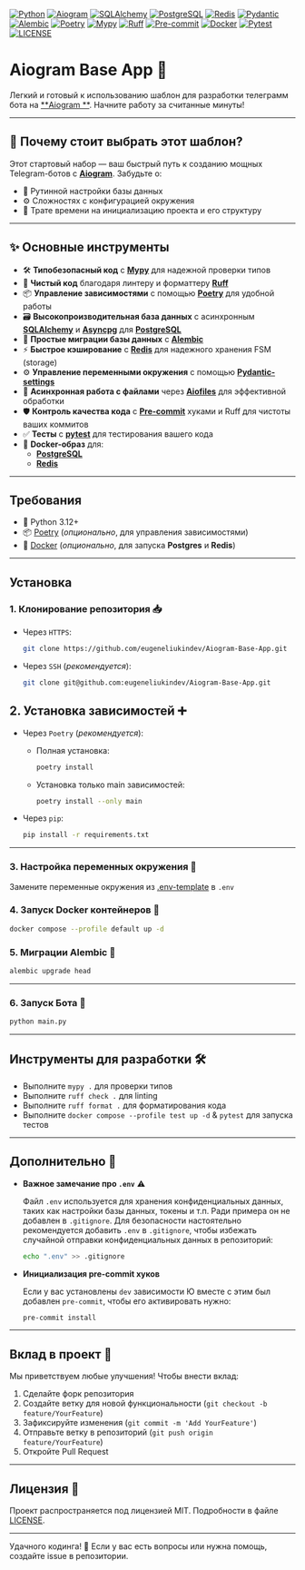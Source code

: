 [![Python](https://img.shields.io/badge/Python-3.12+-2d91f5?logo=python&logoColor=FFD43B&style=for-the-badge)](https://www.python.org/)
[![Aiogram](https://img.shields.io/badge/Aiogram-3.x-2d91f5?logo=telegram&style=for-the-badge)](https://aiogram.dev/)
[![SQLAlchemy](https://img.shields.io/badge/SQLAlchemy-2.0-D71F00?logo=sqlalchemy&style=for-the-badge)](https://www.sqlalchemy.org/)
[![PostgreSQL](https://img.shields.io/badge/Postgresql-16.0-2d91f5?logo=postgresql&logoColor=white&style=for-the-badge)](https://www.postgresql.org/)
[![Redis](https://img.shields.io/badge/Redis-latest-DC382D?logo=redis&style=for-the-badge)](https://redis.io/)
[![Pydantic](https://img.shields.io/badge/Pydantic-2.11.5-E92063?logo=pydantic&style=for-the-badge)](https://docs.pydantic.dev/latest/)
[![Alembic](https://img.shields.io/badge/Alembic-1.16.1-2d91f5?style=for-the-badge)](https://redis.io/)
[![Poetry](https://img.shields.io/badge/Poetry-2.1.3-2d91f5?logo=poetry&style=for-the-badge)](https://python-poetry.org/)
[![Mypy](https://img.shields.io/badge/Mypy-1.6-2d91f5?logo=python&logoColor=59acff&style=for-the-badge)](https://mypy-lang.org/)
[![Ruff](https://img.shields.io/badge/Ruff-0.11.12-green?logo=ruff&style=for-the-badge)](https://docs.astral.sh/ruff/)
[![Pre-commit](https://img.shields.io/badge/Pre--commit-4.2.0-yellow?logo=precommit&style=for-the-badge)](https://pre-commit.com/)
[![Docker](https://img.shields.io/badge/Docker-24.0-2d91f5?logo=docker&style=for-the-badge)](https://www.docker.com/)
[![Pytest](https://img.shields.io/badge/Pytest-8.4.0-2d91f5?logo=pytest&style=for-the-badge)](https://docs.pytest.org/)
[![LICENSE](https://img.shields.io/badge/license-mit-green?style=for-the-badge)](LICENSE.txt)

# Aiogram Base App 🚀

Легкий и готовый к использованию шаблон для разработки телеграмм бота на [**Aiogram
**](https://github.com/aiogram/aiogram). Начните работу за считанные минуты!

---

## 🌟 Почему стоит выбрать этот шаблон?

Этот стартовый набор — ваш быстрый путь к созданию мощных Telegram-ботов с
[**Aiogram**](https://github.com/aiogram/aiogram). Забудьте о:

- 🔧 Рутинной настройки базы данных
- ⚙️ Сложностях с конфигурацией окружения
- 📂 Трате времени на инициализацию проекта и его структуру

---

## ✨ Основные инструменты

- 🛠️ **Типобезопасный код** с [**Mypy**](https://github.com/python/mypy) для надежной проверки типов
- 🧼 **Чистый код** благодаря линтеру и форматтеру [**Ruff**](https://github.com/astral-sh/ruff)
- 📦 **Управление зависимостями** с помощью [**Poetry**](https://github.com/python-poetry/poetry) для удобной работы
- 🗃️ **Высокопроизводительная база данных** с асинхронным [**SQLAlchemy**](https://github.com/sqlalchemy/sqlalchemy) и
  [**Asyncpg**](https://magicstack.github.io/asyncpg/current/) для [**PostgreSQL**](https://www.postgresql.org/)
- 🔄 **Простые миграции базы данных** с [**Alembic**](https://github.com/sqlalchemy/alembic)
- ⚡ **Быстрое кэширование** с [**Redis**](https://github.com/redis/redis-py) для надежного хранения FSM (storage)
- ⚙️ **Управление переменными окружения** с помощью [**Pydantic-settings**](https://github.com/pydantic/pydantic-settings)
- 📁 **Асинхронная работа с файлами** через [**Aiofiles**](https://github.com/Tinche/aiofiles) для эффективной обработки
- 🛡️ **Контроль качества кода** с [**Pre-commit**](https://github.com/pre-commit/pre-commit) хуками и Ruff для чистоты
  ваших коммитов
- ✅ **Тесты** с [**pytest**](https://github.com/pytest-dev/pytest) для тестирования вашего кода
- 🐳 **Docker-образ** для:
    - [**PostgreSQL**](https://hub.docker.com/_/postgres)
    - [**Redis**](https://hub.docker.com/_/redis)

---

## Требования

- 🐍 Python 3.12+
- 📦 [Poetry](https://python-poetry.org/docs/#installation) (*опционально*, для управления зависимостями)
- 🐳 [Docker](https://www.docker.com/get-started) (*опционально*, для запуска **Postgres** и **Redis**)

---

## Установка

### 1. Клонирование репозитория 📥

- Через `HTTPS`:
  ```bash
  git clone https://github.com/eugeneliukindev/Aiogram-Base-App.git
  ```

- Через `SSH` (*рекомендуется*):
   ```bash
   git clone git@github.com:eugeneliukindev/Aiogram-Base-App.git
   ```

## 2. Установка зависимостей ➕

- Через `Poetry` (*рекомендуется*):
  - Полная установка:
    ```bash
    poetry install
    ```
  
  - Установка только main зависимостей:
    ```bash
    poetry install --only main
    ```

- Через `pip`:
  ```bash
  pip install -r requirements.txt
  ```

---

### 3. Настройка переменных окружения 🔑

Замените переменные окружения из [.env-template](.env-template) в `.env`

### 4. Запуск Docker контейнеров 🐳
```bash
docker compose --profile default up -d 
```

### 5. Миграции Alembic 🔄
```bash
alembic upgrade head
```

---

### 6. Запуск Бота 🚀
```bash
python main.py
```

---

## Инструменты для разработки 🛠️

- Выполните `mypy .` для проверки типов
- Выполните `ruff check .` для linting
- Выполните `ruff format .` для форматирования кода
- Выполните `docker compose --profile test up -d` & `pytest` для запуска тестов 

---

## Дополнительно 📌

- **Важное замечание про `.env`** ⚠️

  Файл `.env` используется для хранения конфиденциальных данных, таких как настройки базы данных, токены и т.п. Ради
  примера он не добавлен в `.gitignore`. Для безопасности настоятельно рекомендуется добавить `.env` в `.gitignore`,
  чтобы избежать случайной отправки конфиденциальных данных в репозиторий:
  ```bash
  echo ".env" >> .gitignore
  ```

- **Инициализация pre-commit хуков**

  Если у вас установлены `dev` зависимости Ю вместе с этим был добавлен `pre-commit`, чтобы его активировать нужно:
  ```bash
  pre-commit install
  ```

---

## Вклад в проект 🤝

Мы приветствуем любые улучшения! Чтобы внести вклад:

1. Сделайте форк репозитория
2. Создайте ветку для новой функциональности (`git checkout -b feature/YourFeature`)
3. Зафиксируйте изменения (`git commit -m 'Add YourFeature'`)
4. Отправьте ветку в репозиторий (`git push origin feature/YourFeature`)
5. Откройте Pull Request

---

## Лицензия 📄

Проект распространяется под лицензией MIT. Подробности в файле [LICENSE](LICENSE.txt).

---

Удачного кодинга! 🎉 Если у вас есть вопросы или нужна помощь, создайте issue в репозитории.